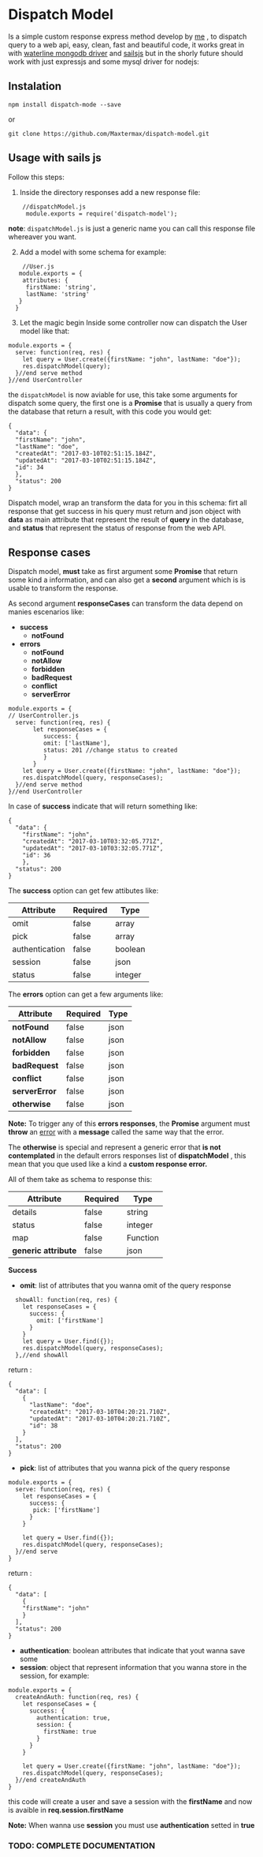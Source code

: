Dispatch Model
===================
Is a simple custom response express method develop by [me](https://github.com/maxtermax) , to dispatch query to a web api, easy, clean, fast and beautiful code, it works great in with [waterline mongodb driver](https://github.com/vanetix/waterline) and [sailsjs](http://sailsjs.com/) but in the shorly future should work with just expressjs and some mysql driver for nodejs:

Instalation
-------------

    npm install dispatch-mode --save

or

    git clone https://github.com/Maxtermax/dispatch-model.git



Usage with sails js
-------------
Follow this steps:

 1. Inside the directory responses add a new response file:
```
    //dispatchModel.js
     module.exports = require('dispatch-model');
```

**note**:  `dispatchModel.js` is just a generic name you can call this response file whereaver you want.

 2. Add a model with some schema for example:
```
    //User.js
   module.exports = {
    attributes: {
     firstName: 'string',
     lastName: 'string'
   }
  }
```

 3. Let the magic begin
 Inside some controller now can dispatch the User model like that:
```
module.exports = {
  serve: function(req, res) {
    let query = User.create({firstName: "john", lastName: "doe"});
    res.dispatchModel(query);
  }//end serve method
}//end UserController
```
the `dispatchModel` is now aviable for use, this take some arguments for dispatch some query, the first one is a **Promise**  that is usually a query from the database that return a result, with this code you would get:
```
{
  "data": {
  "firstName": "john",
  "lastName": "doe",
  "createdAt": "2017-03-10T02:51:15.184Z",
  "updatedAt": "2017-03-10T02:51:15.184Z",
  "id": 34
  },
  "status": 200
}
```
Dispatch model, wrap an transform the data for you in this schema:
firt all response that get success in his query must return and json object with **data** as main attribute that represent the result of **query** in the database, and **status** that represent the status of response from the web API.



Response cases
-------------
Dispatch model, **must** take as first argument some **Promise** that return some kind a information, and can also get a **second** argument which is is usable to transform the response.

As second argument **responseCases** can transform the data depend on manies escenarios like:

 - **success**
   - **notFound**
 - **errors**
   - **notFound**
   - **notAllow**
   - **forbidden**
   - **badRequest**
   - **conflict**
   - **serverError**

```
module.exports = {
// UserController.js
  serve: function(req, res) {
       let responseCases = {
          success: {
          omit: ['lastName'],
          status: 201 //change status to created
          }
       }
    let query = User.create({firstName: "john", lastName: "doe"});
    res.dispatchModel(query, responseCases);
  }//end serve method
}//end UserController
```
In case of **success** indicate that will return something like:

```
{
  "data": {
    "firstName": "john",
    "createdAt": "2017-03-10T03:32:05.771Z",
    "updatedAt": "2017-03-10T03:32:05.771Z",
    "id": 36
    },
  "status": 200
}
```



The **success** option can get few attibutes like:

Attribute      | Required | Type
--------       | -----    | ----
omit           | false    | array
pick           | false    | array
authentication | false    | boolean
session        | false    | json
status         | false    | integer

The **errors** option can get a few arguments like:

Attribute      | Required | Type
--------       | -----    | ----
**notFound**        | false    | json
**notAllow**        | false    | json
**forbidden**       | false    | json
**badRequest**       | false    | json
**conflict**       | false    | json
**serverError**       | false    | json
**otherwise**      | false | json

**Note:**   To trigger any of this **errors responses**, the **Promise** argument must **throw**  an [error](https://nodejs.org/api/errors.html#errors_new_error_message) with a **message** called the same way that the error.

The **otherwise** is special and represent a generic error that **is not contemplated**  in the default errors responses list of  **dispatchModel** , this mean that you que used like a kind a **custom response error.**

All of them take as schema to response this:

Attribute      | Required | Type
--------       | -----    | ----
details        | false    | string
status         | false    | integer
map            | false    | Function
**generic attribute** | false | json

 **Success**

 - **omit**: list of attributes that you wanna omit of the query response
```
  showAll: function(req, res) {
    let responseCases = {
      success: {
        omit: ['firstName']
      }
    }
    let query = User.find({});
    res.dispatchModel(query, responseCases);
  },//end showAll
```
return :
```
{
  "data": [
    {
      "lastName": "doe",
      "createdAt": "2017-03-10T04:20:21.710Z",
      "updatedAt": "2017-03-10T04:20:21.710Z",
      "id": 38
    }
  ],
  "status": 200
}
```

 - **pick**: list of attributes that you wanna pick of the query response
```
module.exports = {
  serve: function(req, res) {
    let responseCases = {
      success: {
       pick: ['firstName']
      }
    }

    let query = User.find({});
    res.dispatchModel(query, responseCases);
  }//end serve
}
```
 return :
```
{
  "data": [
    {
    "firstName": "john"
    }
  ],
  "status": 200
}
```

 - **authentication**:  boolean attributes that indicate that yout wanna save some
 - **session**: object that represent information that you wanna store in the session, for example:

```
module.exports = {
  createAndAuth: function(req, res) {
    let responseCases = {
      success: {
        authentication: true,
        session: {
          firstName: true
        }
      }
    }

    let query = User.create({firstName: "john", lastName: "doe"});
    res.dispatchModel(query, responseCases);
  }//end createAndAuth
}
```
this code will create a user and save a session with the **firstName**  and now is avaible in **req.session.firstName**

**Note:**  When wanna use **session** you must use **authentication**  setted in **true**

### TODO: COMPLETE DOCUMENTATION
